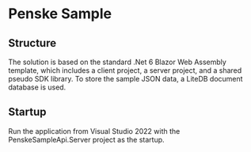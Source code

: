 # Penske Sample

## Structure 

The solution is based on the standard .Net 6 Blazor Web Assembly template, which includes a client project, a server project, and a shared pseudo SDK library. To store the sample JSON data, a LiteDB document database is used. 

## Startup
Run the application from Visual Studio 2022 with the PenskeSampleApi.Server project as the startup.
